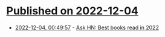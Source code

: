 # [Published on 2022-12-04](index.md)

* [2022-12-04, 00:49:57](https://news.ycombinator.com/item?id=33849267) - [Ask HN: Best books read in 2022](https://news.ycombinator.com/item?id=33849267)
